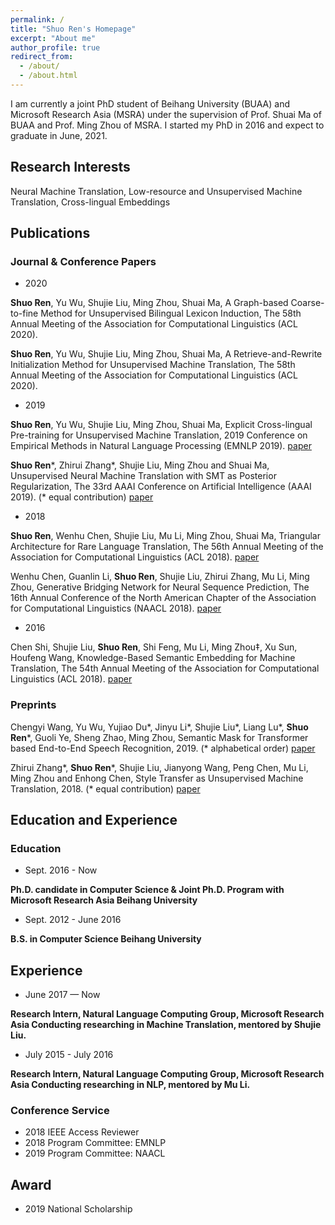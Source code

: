 ```yaml
---
permalink: /
title: "Shuo Ren's Homepage"
excerpt: "About me"
author_profile: true
redirect_from: 
  - /about/
  - /about.html
---
```


I am currently a joint PhD student of Beihang University (BUAA) and Microsoft Research Asia (MSRA) under the supervision of Prof. Shuai Ma of BUAA and Prof. Ming Zhou of MSRA. I started my PhD in 2016 and expect to graduate in June, 2021.

## Research Interests

Neural Machine Translation, Low-resource and Unsupervised Machine Translation, Cross-lingual Embeddings

## Publications

### Journal & Conference Papers

* 2020

**Shuo Ren**, Yu Wu, Shujie Liu, Ming Zhou, Shuai Ma, A Graph-based Coarse-to-fine Method for Unsupervised Bilingual Lexicon Induction, The 58th Annual Meeting of the Association for Computational Linguistics (ACL 2020).

**Shuo Ren**, Yu Wu, Shujie Liu, Ming Zhou, Shuai Ma, A Retrieve-and-Rewrite Initialization Method for Unsupervised Machine Translation, The 58th Annual Meeting of the Association for Computational Linguistics (ACL 2020).

* 2019

**Shuo Ren**, Yu Wu, Shujie Liu, Ming Zhou, Shuai Ma, Explicit Cross-lingual Pre-training for Unsupervised Machine Translation, 2019 Conference on Empirical Methods in Natural Language Processing (EMNLP 2019). [paper](https://arxiv.org/pdf/1909.00180.pdf)

**Shuo Ren**\*, Zhirui Zhang*, Shujie Liu, Ming Zhou and Shuai Ma, Unsupervised Neural Machine Translation with SMT as Posterior Regularization, The 33rd AAAI Conference on Artificial Intelligence (AAAI 2019). (* equal contribution) [paper](https://arxiv.org/pdf/1901.04112.pdf)

* 2018

**Shuo Ren**, Wenhu Chen, Shujie Liu, Mu Li, Ming Zhou, Shuai Ma, Triangular Architecture for Rare Language Translation, The 56th Annual Meeting of the Association for Computational Linguistics (ACL 2018). [paper](https://arxiv.org/pdf/1805.04813.pdf)

Wenhu Chen, Guanlin Li, **Shuo Ren**, Shujie Liu, Zhirui Zhang, Mu Li, Ming Zhou, Generative Bridging Network for Neural Sequence Prediction, The 16th Annual Conference of the North American Chapter of the Association for Computational Linguistics (NAACL 2018). [paper](https://www.aclweb.org/anthology/N18-1154.pdf)

* 2016

Chen Shi, Shujie Liu, **Shuo Ren**, Shi Feng, Mu Li, Ming Zhou‡, Xu Sun, Houfeng Wang, Knowledge-Based Semantic Embedding for Machine Translation, The 54th Annual Meeting of the Association for Computational Linguistics (ACL 2018). [paper](https://www.aclweb.org/anthology/P16-1212.pdf)

### Preprints

Chengyi Wang, Yu Wu, Yujiao Du\*, Jinyu Li\*, Shujie Liu\*, Liang Lu\*, **Shuo Ren**\*, Guoli Ye, Sheng Zhao, Ming Zhou, 
Semantic Mask for Transformer based End-to-End Speech Recognition, 2019. (* alphabetical order) [paper](https://arxiv.org/pdf/1912.03010.pdf)

Zhirui Zhang*, **Shuo Ren**\*, Shujie Liu, Jianyong Wang, Peng Chen, Mu Li, Ming Zhou and Enhong Chen, Style Transfer as Unsupervised Machine Translation, 2018. (* equal contribution) [paper](https://arxiv.org/pdf/1808.07894.pdf)

## Education and Experience

### Education

* Sept. 2016 - Now

**Ph.D. candidate in Computer Science & Joint Ph.D. Program with Microsoft Research Asia
Beihang University**

* Sept. 2012 - June 2016

**B.S. in Computer Science
Beihang University**

## Experience

* June 2017 — Now

**Research Intern, Natural Language Computing Group, Microsoft Research Asia
Conducting researching in Machine Translation, mentored by Shujie Liu.**

* July 2015 - July 2016

**Research Intern, Natural Language Computing Group, Microsoft Research Asia
Conducting researching in NLP, mentored by Mu Li.**

### Conference Service

* 2018 IEEE Access Reviewer
* 2018 Program Committee: EMNLP
* 2019 Program Committee: NAACL

## Award

* 2019 National Scholarship

